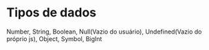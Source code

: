 # Tipos de dados

Number, String, Boolean, Null(Vazio do usuário), Undefined(Vazio do próprio js), Object, Symbol, BigInt